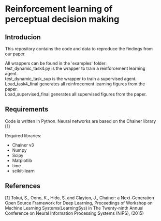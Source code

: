 # Reinforcement learning of perceptual decision making

## Introducion
This repository contains the code and data to reproduce the findings from our paper.

All wrappers can be found in the 'examples' folder:  
test_dynamic_task4.py is the wrapper to train a reinforcement learning agent.  
test_dynamic_task_sup is the wrapper to train a supervised agent.  
Load_task4_final generates all reinfrocement learning figures from the paper.  
Load_supervised_final generates all supervised figures from the paper.  

## Requirements
Code is written in Python. Neural networks are based on the Chainer library [1]

Required libraries:
- Chainer v3
- Numpy
- Scipy
- Matplotlib
- time
- scikit-learn

## References
[1] Tokui, S., Oono, K., Hido, S. and Clayton, J., Chainer: a Next-Generation Open Source Framework for Deep Learning, Proceedings of Workshop on Machine Learning Systems(LearningSys) in The Twenty-ninth Annual Conference on Neural Information Processing Systems (NIPS), (2015)
